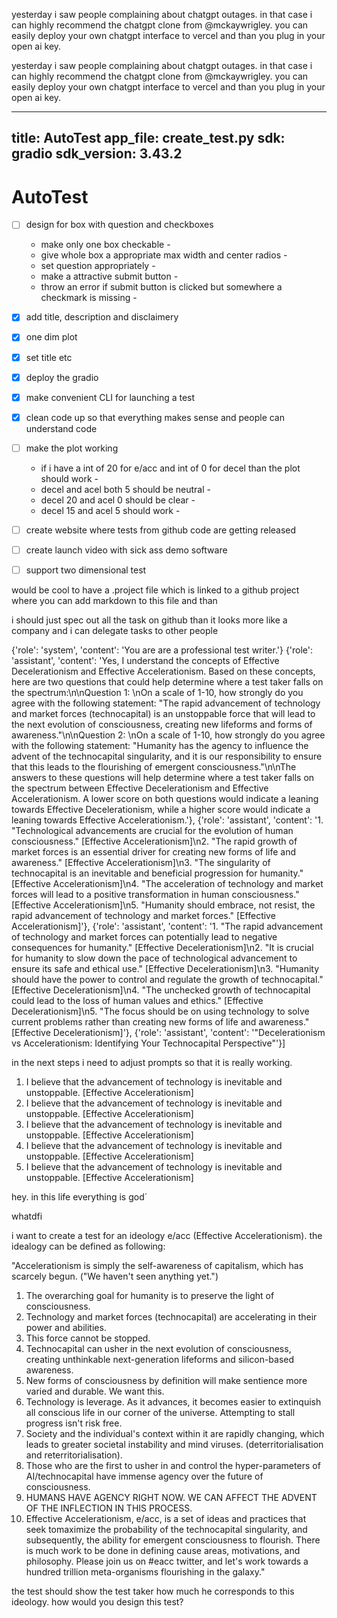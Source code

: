 yesterday i saw people complaining about chatgpt outages. in that case i can highly recommend the chatgpt clone from @mckaywrigley. you can easily deploy your own chatgpt interface to vercel and than you plug in your open ai key. 

yesterday i saw people complaining about chatgpt outages. in that case i can highly recommend the chatgpt clone from @mckaywrigley. you can easily deploy your own chatgpt interface to vercel and than you plug in your open ai key. 


---
title: AutoTest
app_file: create_test.py
sdk: gradio
sdk_version: 3.43.2
---
# AutoTest

- [ ] design for box with question and checkboxes
    - make only one box checkable - 
    - give whole box a appropriate max width and center radios - 
    - set question appropriately - 
    - make a attractive submit button - 
    - throw an error if submit button is clicked but somewhere a checkmark is missing - 
- [x] add title, description and disclaimery
- [x] one dim plot
- [x] set title etc
- [x] deploy the gradio
- [x] make convenient CLI for launching a test
- [x] clean code up so that everything makes sense and people can understand code
- [ ] make the plot working 
    - if i have a int of 20 for e/acc and int of 0 for decel than the plot should work -
    - decel and acel both 5 should be neutral -
    - decel 20 and acel 0 should be clear - 
    - decel 15 and acel 5 should work - 






- [ ] create website where tests from github code are getting released
- [ ] create launch video with sick ass demo software 
- [ ] support two dimensional test

would be cool to have a .project file which is linked to a github project where you can add markdown to this file and than 

i should just spec out all the task on github than it looks more like a company and i can delegate tasks to other people


{'role': 'system', 'content': 'You are are a professional test writer.'}
{'role': 'assistant', 'content': 'Yes, I understand the concepts of Effective Decelerationism and Effective Accelerationism. Based on these concepts, here are two questions that could help determine where a test taker falls on the spectrum:\n\nQuestion 1: \nOn a scale of 1-10, how strongly do you agree with the following statement: "The rapid advancement of technology and market forces (technocapital) is an unstoppable force that will lead to the next evolution of consciousness, creating new lifeforms and forms of awareness."\n\nQuestion 2: \nOn a scale of 1-10, how strongly do you agree with the following statement: "Humanity has the agency to influence the advent of the technocapital singularity, and it is our responsibility to ensure that this leads to the flourishing of emergent consciousness."\n\nThe answers to these questions will help determine where a test taker falls on the spectrum between Effective Decelerationism and Effective Accelerationism. A lower score on both questions would indicate a leaning towards Effective Decelerationism, while a higher score would indicate a leaning towards Effective Accelerationism.'}, {'role': 'assistant', 'content': '1. "Technological advancements are crucial for the evolution of human consciousness." [Effective Accelerationism]\n2. "The rapid growth of market forces is an essential driver for creating new forms of life and awareness." [Effective Accelerationism]\n3. "The singularity of technocapital is an inevitable and beneficial progression for humanity." [Effective Accelerationism]\n4. "The acceleration of technology and market forces will lead to a positive transformation in human consciousness." [Effective Accelerationism]\n5. "Humanity should embrace, not resist, the rapid advancement of technology and market forces." [Effective Accelerationism]'}, {'role': 'assistant', 'content': '1. "The rapid advancement of technology and market forces can potentially lead to negative consequences for humanity." [Effective Decelerationism]\n2. "It is crucial for humanity to slow down the pace of technological advancement to ensure its safe and ethical use." [Effective Decelerationism]\n3. "Humanity should have the power to control and regulate the growth of technocapital." [Effective Decelerationism]\n4. "The unchecked growth of technocapital could lead to the loss of human values and ethics." [Effective Decelerationism]\n5. "The focus should be on using technology to solve current problems rather than creating new forms of life and awareness." [Effective Decelerationism]'}, {'role': 'assistant', 'content': '"Decelerationism vs Accelerationism: Identifying Your Technocapital Perspective"'}]




in the next steps i need to adjust prompts so that it is really working. 



1. I believe that the advancement of technology is inevitable and unstoppable. [Effective Accelerationism]
2. I believe that the advancement of technology is inevitable and unstoppable. [Effective Accelerationism]
3. I believe that the advancement of technology is inevitable and unstoppable. [Effective Accelerationism]
4. I believe that the advancement of technology is inevitable and unstoppable. [Effective Accelerationism]
5. I believe that the advancement of technology is inevitable and unstoppable. [Effective Accelerationism]

hey. in this life everything is god´


whatdfi 


i want to create a test for an ideology e/acc (Effective Accelerationism). the idealogy can be defined as following:

"Accelerationism is simply the self-awareness of capitalism, which has scarcely begun. ("We haven't seen anything yet.")
1. The overarching goal for humanity is to preserve the light of consciousness.
2. Technology and market forces (technocapital) are accelerating in their power and abilities.
3. This force cannot be stopped.
4. Technocapital can usher in the next evolution of consciousness, creating unthinkable next-generation lifeforms and silicon-based awareness.
5. New forms of consciousness by definition will make sentience more varied and durable. We want this.
6. Technology is leverage. As it advances, it becomes easier to extinquish all conscious life in our corner of the universe.
Attempting to stall progress isn't risk free.
7. Society and the individual's context within it are rapidly changing, which leads to greater societal instability and mind viruses. (deterritorialisation and reterritorialisation).
8. Those who are the first to usher in and control the hyper-parameters of AI/technocapital have immense agency over the future of consciousness.
9. HUMANS HAVE AGENCY RIGHT NOW. WE CAN AFFECT THE ADVENT OF THE
INFLECTION IN THIS PROCESS.
10. Effective Accelerationism, e/acc, is a set of ideas and
practices that seek tomaximize the probability of the
technocapital singularity, and subsequently, the ability for
emergent consciousness to flourish. There is much work to be done in defining cause areas, motivations,
and philosophy. Please join us on #eacc twitter, and let's work
towards a hundred trillion meta-organisms flourishing in the galaxy."

the test should show the test taker how much he corresponds to this ideology. how would you design this test?

